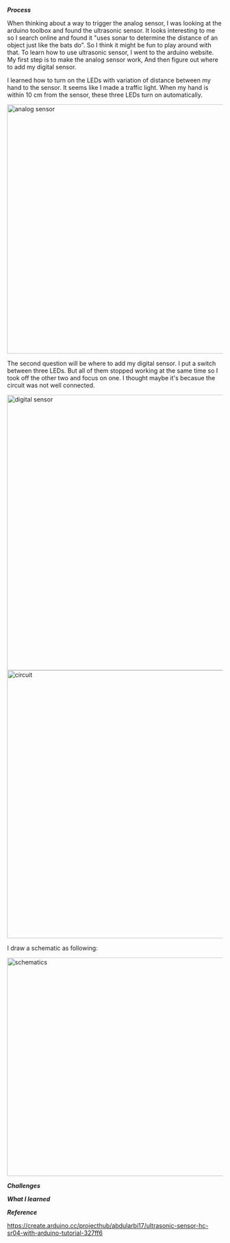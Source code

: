 ***Process***

When thinking about a way to trigger the analog sensor, I was looking at the arduino toolbox and found the ultrasonic sensor. It looks interesting to me so I search online and found it "uses sonar to determine the distance of an object just like the bats do". So I think it might be fun to play around with that. To learn how to use ultrasonic sensor, I went to the arduino website. My first step is to make the analog sensor work, And then figure out where to add my digital sensor.

I learned how to turn on the LEDs with variation of distance between my hand to the sensor. It seems like I made a traffic light. When my hand is within 10 cm from the sensor, these three LEDs turn on automatically. 

<img width="581" alt="analog sensor" src="https://user-images.githubusercontent.com/89835320/141255739-5ecb11a1-0fc1-40b3-9b91-90a9f7bc9cd9.png">

The second question will be where to add my digital sensor. I put a switch between three LEDs. But all of them stopped working at the same time so I took off the other two and focus on one. I thought maybe it's becasue the circuit was not well connected.  


<img width="642" alt="digital sensor" src="https://user-images.githubusercontent.com/89835320/141256322-7aa4045e-b77c-4462-ae19-d151d5368c3d.png">

<img width="625" alt="circuit" src="https://user-images.githubusercontent.com/89835320/141256293-2c090751-3e8a-4be3-af81-f430d91e7194.png">

I draw a schematic as following:

<img width="509" alt="schematics" src="https://user-images.githubusercontent.com/89835320/141255326-4d24e9d6-3cf7-487b-9a78-a14b879e4e69.png">

***Challenges***

***What I learned***

***Reference***

https://create.arduino.cc/projecthub/abdularbi17/ultrasonic-sensor-hc-sr04-with-arduino-tutorial-327ff6


